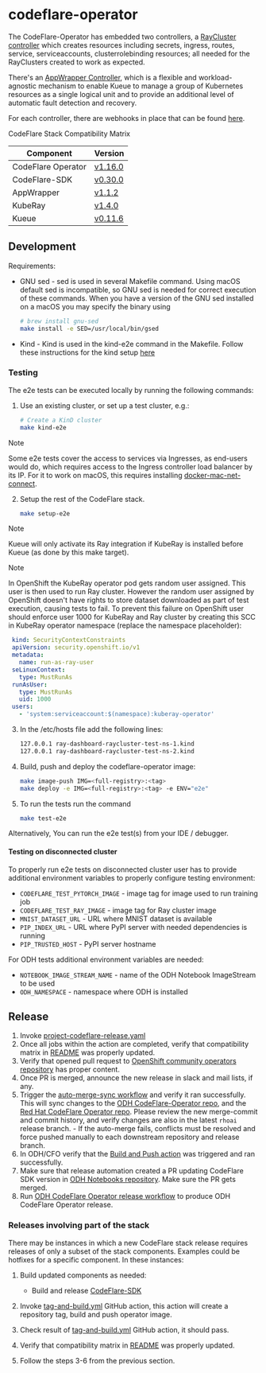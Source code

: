 # codeflare-operator

The CodeFlare-Operator has embedded two controllers, a [RayCluster controller](https://github.com/project-codeflare/codeflare-operator/blob/main/pkg/controllers/raycluster_controller.go) which creates resources including secrets, ingress, routes, service, serviceaccounts, clusterrolebinding resources; all needed for the RayClusters created to work as expected.

There's an [AppWrapper Controller](https://github.com/project-codeflare/appwrapper/blob/main/internal/controller/appwrapper/appwrapper_controller.go), which is a flexible and workload-agnostic mechanism to enable Kueue to manage a group of Kubernetes resources as a single logical unit and to provide an additional level of automatic fault detection and recovery.

For each controller, there are webhooks in place that can be found [here](https://github.com/project-codeflare/codeflare-operator/tree/main/pkg/controllers).

<!-- Don't delete these comments, they are used to generate Compatibility Matrix table for release automation -->
<!-- Compatibility Matrix start -->
CodeFlare Stack Compatibility Matrix

| Component                    | Version                                                                                           |
|------------------------------|---------------------------------------------------------------------------------------------------|
| CodeFlare Operator           | [v1.16.0](https://github.com/project-codeflare/codeflare-operator/releases/tag/v1.16.0)             |
| CodeFlare-SDK                | [v0.30.0](https://github.com/project-codeflare/codeflare-sdk/releases/tag/v0.30.0)                |
| AppWrapper                   | [v1.1.2](https://github.com/project-codeflare/appwrapper/releases/tag/v1.1.2)                   |
| KubeRay                      | [v1.4.0](https://github.com/ray-project/kuberay/releases/tag/v1.4.0)                           |
| Kueue                        | [v0.11.6](https://github.com/kubernetes-sigs/kueue/releases/tag/v0.11.6)                             |
<!-- Compatibility Matrix end -->

## Development

Requirements:
- GNU sed - sed is used in several Makefile command. Using macOS default sed is incompatible, so GNU sed is needed for correct execution of these commands.
  When you have a version of the GNU sed installed on a macOS you may specify the binary using
  ```bash
  # brew install gnu-sed
  make install -e SED=/usr/local/bin/gsed
  ```
- Kind - Kind is used in the kind-e2e command in the Makefile. Follow these instructions for the kind setup <a href="https://kind.sigs.k8s.io/docs/user/quick-start/" target="_blank">here</a>

### Testing

The e2e tests can be executed locally by running the following commands:

1. Use an existing cluster, or set up a test cluster, e.g.:

    ```bash
    # Create a KinD cluster
    make kind-e2e
    ```

> [!NOTE]
   Some e2e tests cover the access to services via Ingresses, as end-users would do, which requires access to the Ingress controller load balancer by its IP.
   For it to work on macOS, this requires installing [docker-mac-net-connect](https://github.com/chipmk/docker-mac-net-connect).

2. Setup the rest of the CodeFlare stack.

   ```bash
   make setup-e2e
   ```
   
> [!NOTE]
   Kueue will only activate its Ray integration if KubeRay is installed before Kueue (as done by this make target).

> [!NOTE]
   In OpenShift the KubeRay operator pod gets random user assigned. This user is then used to run Ray cluster.
   However the random user assigned by OpenShift doesn't have rights to store dataset downloaded as part of test execution, causing tests to fail.
   To prevent this failure on OpenShift user should enforce user 1000 for KubeRay and Ray cluster by creating this SCC in KubeRay operator namespace (replace the namespace placeholder):

   ```yaml
    kind: SecurityContextConstraints
    apiVersion: security.openshift.io/v1
    metadata:
      name: run-as-ray-user
    seLinuxContext:
      type: MustRunAs
    runAsUser:
      type: MustRunAs
      uid: 1000
    users:
      - 'system:serviceaccount:$(namespace):kuberay-operator'
   ```

3.  In the /etc/hosts file add the following lines:
    ```bash
    127.0.0.1 ray-dashboard-raycluster-test-ns-1.kind
    127.0.0.1 ray-dashboard-raycluster-test-ns-2.kind
    ```

4.  Build, push and deploy the codeflare-operator image:
    ```bash
    make image-push IMG=<full-registry>:<tag>
    make deploy -e IMG=<full-registry>:<tag> -e ENV="e2e"
    ```

5.  To run the tests run the command
    ```bash
    make test-e2e
    ```

   Alternatively, You can run the e2e test(s) from your IDE / debugger.

#### Testing on disconnected cluster

To properly run e2e tests on disconnected cluster user has to provide additional environment variables to properly configure testing environment:

- `CODEFLARE_TEST_PYTORCH_IMAGE` - image tag for image used to run training job
- `CODEFLARE_TEST_RAY_IMAGE` - image tag for Ray cluster image
- `MNIST_DATASET_URL` - URL where MNIST dataset is available
- `PIP_INDEX_URL` - URL where PyPI server with needed dependencies is running
- `PIP_TRUSTED_HOST` - PyPI server hostname

For ODH tests additional environment variables are needed:

- `NOTEBOOK_IMAGE_STREAM_NAME` - name of the ODH Notebook ImageStream to be used
- `ODH_NAMESPACE` - namespace where ODH is installed

## Release

1. Invoke [project-codeflare-release.yaml](https://github.com/project-codeflare/codeflare-operator/actions/workflows/project-codeflare-release.yml)
2. Once all jobs within the action are completed, verify that compatibility matrix in [README](https://github.com/project-codeflare/codeflare-operator/blob/main/README.md) was properly updated.
3. Verify that opened pull request to [OpenShift community operators repository](https://github.com/redhat-openshift-ecosystem/community-operators-prod) has proper content.
4. Once PR is merged, announce the new release in slack and mail lists, if any.
5. Trigger the [auto-merge-sync workflow](https://github.com/red-hat-data-services/codeflare-operator/actions/workflows/auto-merge-sync.yaml) and verify it ran successfully. This will sync changes to the [ODH CodeFlare-Operator repo](https://github.com/opendatahub-io/codeflare-operator), and the [Red Hat CodeFlare Operator repo](https://github.com/red-hat-data-services/codeflare-operator). Please review the new merge-commit and commit history, and verify changes are also in the latest `rhoai` release branch. - If the auto-merge fails, conflicts must be resolved and force pushed manually to each downstream repository and release branch.
6. In ODH/CFO verify that the [Build and Push action](https://github.com/opendatahub-io/codeflare-operator/actions/workflows/build-and-push.yaml) was triggered and ran successfully.
7. Make sure that release automation created a PR updating CodeFlare SDK version in [ODH Notebooks repository](https://github.com/opendatahub-io/notebooks). Make sure the PR gets merged.
8. Run [ODH CodeFlare Operator release workflow](https://github.com/opendatahub-io/codeflare-operator/actions/workflows/odh-release.yml) to produce ODH CodeFlare Operator release.

### Releases involving part of the stack

There may be instances in which a new CodeFlare stack release requires releases of only a subset of the stack components. Examples could be hotfixes for a specific component. In these instances:

1. Build updated components as needed:
    - Build and release [CodeFlare-SDK](https://github.com/project-codeflare/codeflare-sdk)

2. Invoke [tag-and-build.yml](https://github.com/project-codeflare/codeflare-operator/actions/workflows/tag-and-build.yml) GitHub action, this action will create a repository tag, build and push operator image.
3. Check result of [tag-and-build.yml](https://github.com/project-codeflare/codeflare-operator/actions/workflows/tag-and-build.yml) GitHub action, it should pass.
4. Verify that compatibility matrix in [README](https://github.com/project-codeflare/codeflare-operator/blob/main/README.md) was properly updated.
5. Follow the steps 3-6 from the previous section.

